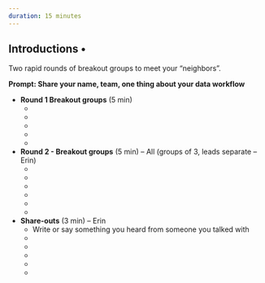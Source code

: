 ```yaml
---
duration: 15 minutes
---
```


## Introductions • 

Two rapid rounds of breakout groups to meet your “neighbors”. 

**Prompt: Share your name, team, one thing about your data workflow**

- **Round 1 Breakout groups** (5 min)
  - ‎
  - 
  - 
  - 
  -
- **Round 2 - Breakout groups** (5 min) – All (groups of 3, leads separate – Erin)
  - ‎
  -  
  -  
  - 
  -  
  -       
- **Share-outs** (3 min) – Erin
  - Write or say something you heard from someone you talked with
  -  
  -  
  - 
  -   
  - 


